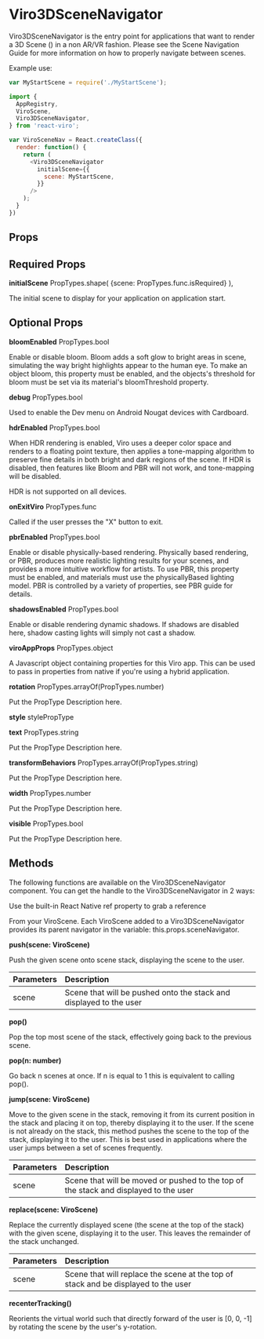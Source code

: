 # Viro3DSceneNavigator

Viro3DSceneNavigator is the entry point for applications that want to render a 3D Scene (<ViroScene>) in a non AR/VR fashion. Please see the Scene Navigation Guide for more information on how to properly navigate between scenes.

Example use:

```JavaScript
var MyStartScene = require('./MyStartScene');

import {
  AppRegistry,
  ViroScene,
  Viro3DSceneNavigator,
} from 'react-viro';

var ViroSceneNav = React.createClass({
  render: function() {
    return (
      <Viro3DSceneNavigator
        initialScene={{
          scene: MyStartScene,
        }}
      />
    );
  }
})
```

## Props

## Required Props

**initialScene**	PropTypes.shape( {scene: PropTypes.func.isRequired} ),

The initial scene to display for your application on application start.

## Optional Props

**bloomEnabled**	PropTypes.bool

Enable or disable bloom. Bloom adds a soft glow to bright areas in scene, simulating the way bright highlights appear to the human eye. To make an object bloom, this property must be enabled, and the objects's threshold for bloom must be set via its material's bloomThreshold property.

**debug**	PropTypes.bool

Used to enable the Dev menu on Android Nougat devices with Cardboard.

**hdrEnabled**	PropTypes.bool

When HDR rendering is enabled, Viro uses a deeper color space and renders to a floating point texture, then applies a tone-mapping algorithm to preserve fine details in both bright and dark regions of the scene. If HDR is disabled, then features like Bloom and PBR will not work, and tone-mapping will be disabled.

HDR is not supported on all devices.

**onExitViro**	PropTypes.func

Called if the user presses the "X" button to exit.

**pbrEnabled**	PropTypes.bool

Enable or disable physically-based rendering. Physically based rendering, or PBR, produces more realistic lighting results for your scenes, and provides a more intuitive workflow for artists. To use PBR, this property must be enabled, and materials must use the physicallyBased lighting model. PBR is controlled by a variety of properties, see PBR guide for details.

**shadowsEnabled**	PropTypes.bool

Enable or disable rendering dynamic shadows. If shadows are disabled here, shadow casting lights will simply not cast a shadow.

**viroAppProps**	PropTypes.object

A Javascript object containing properties for this Viro app. This can be used to pass in properties from native if you're using a hybrid application.

**rotation**	PropTypes.arrayOf(PropTypes.number)

Put the PropType Description here.

**style**	stylePropType

**text**	PropTypes.string

Put the PropType Description here.

**transformBehaviors**	PropTypes.arrayOf(PropTypes.string)

Put the PropType Description here.

**width**	PropTypes.number

Put the PropType Description here.

**visible**	PropTypes.bool

Put the PropType Description here.

## Methods

The following functions are available on the Viro3DSceneNavigator component. You can get the handle to the Viro3DSceneNavigator in 2 ways:

Use the built-in React Native ref property to grab a reference

From your ViroScene. Each ViroScene added to a Viro3DSceneNavigator provides its parent navigator in the variable: this.props.sceneNavigator.

**push(scene: ViroScene)**

Push the given scene onto scene stack, displaying the scene to the user.

|Parameters | Description |
| ------------- |:------------- |
|scene | Scene that will be pushed onto the stack and displayed to the user |

**pop()**

Pop the top most scene of the stack, effectively going back to the previous scene.

**pop(n: number)**

Go back n scenes at once. If n is equal to 1 this is equivalent to calling pop().

**jump(scene: ViroScene)**

Move to the given scene in the stack, removing it from its current position in the stack and placing it on top, thereby displaying it to the user. If the scene is not already on the stack, this method pushes the scene to the top of the stack, displaying it to the user. This is best used in applications where the user jumps between a set of scenes frequently.

|Parameters | Description |
| ------------- |:------------- |
|scene | Scene that will be moved or pushed to the top of the stack and displayed to the user |

**replace(scene: ViroScene)**

Replace the currently displayed scene (the scene at the top of the stack) with the given scene, displaying it to the user. This leaves the remainder of the stack unchanged.

|Parameters | Description |
| ------------- |:------------- |
|scene | Scene that will replace the scene at the top of stack and be displayed to the user |

**recenterTracking()**

Reorients the virtual world such that directly forward of the user is [0, 0, -1] by rotating the scene by the user's y-rotation.
